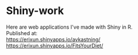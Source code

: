# Shiny-work
Here are web applications I've made with Shiny in R.  
Published at:  
https://erixun.shinyapps.io/avkastning/  
https://erixun.shinyapps.io/FitsYourDiet/
